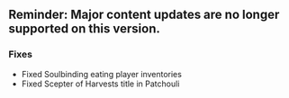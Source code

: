 ## Reminder: Major content updates are no longer supported on this version.

### Fixes
* Fixed Soulbinding eating player inventories
* Fixed Scepter of Harvests title in Patchouli

